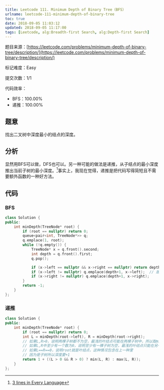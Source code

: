 ```yaml
---
title: Leetcode 111. Minimum Depth of Binary Tree（BFS）
urlname: leetcode-111-minimum-depth-of-binary-tree
toc: true
date: 2018-09-05 11:03:12
updated: 2018-09-05 11:17:00
tags: [Leetcode, alg:Breadth-first Search, alg:Depth-first Search]
---
```


题目来源：[https://leetcode.com/problems/minimum-depth-of-binary-tree/description/](https://leetcode.com/problems/minimum-depth-of-binary-tree/description/)

标记难度：Easy

提交次数：1/1

代码效率：

* BFS：100.00%
* 递推：100.00%

## 题意

找出二叉树中深度最小的结点的深度。

## 分析

显然用BFS可以做，DFS也可以。另一种可能的做法是递推，从子结点的最小深度推出当前子树的最小深度。[^stefan]事实上，我现在觉得，递推是把代码写得简短且不需要额外函数的一种好方法。

[^stefan]: [3 lines in Every Language](https://leetcode.com/problems/minimum-depth-of-binary-tree/discuss/36060/3-lines-in-Every-Language)

## 代码

### BFS

```cpp
class Solution {
public:
    int minDepth(TreeNode* root) {
        if (root == nullptr) return 0;
        queue<pair<int, TreeNode*>> q;
        q.emplace(1, root);
        while (!q.empty()) {
            TreeNode* x = q.front().second;
            int depth = q.front().first;
            q.pop();

            if (x->left == nullptr && x->right == nullptr) return depth;
            if (x->left != nullptr) q.emplace(depth+1, x->left);  // 居然写成了root……
            if (x->right != nullptr) q.emplace(depth+1, x->right);
        }
        return -1;
    }
};
```

### 递推

```cpp
class Solution {
public:
    int minDepth(TreeNode* root) {
        if (root == nullptr) return 0;
        int L = minDepth(root->left), R = minDepth(root->right);
        // 如果L,R>0，说明两棵子树都不为空，最浅的叶结点可能在两棵子树中，所以取min
        // 如果L,R中至少有一个数为0，说明至少有一棵子树为空，最浅的叶结点只能在另一棵子树中，所以取max
        // 如果L==R==0，说明root就是叶结点，这种情况包含在上一种里
        // 因为是子树所以深度要+1
        return 1 + ((L > 0 && R > 0) ? min(L, R) : max(L, R));
    }
};
```
